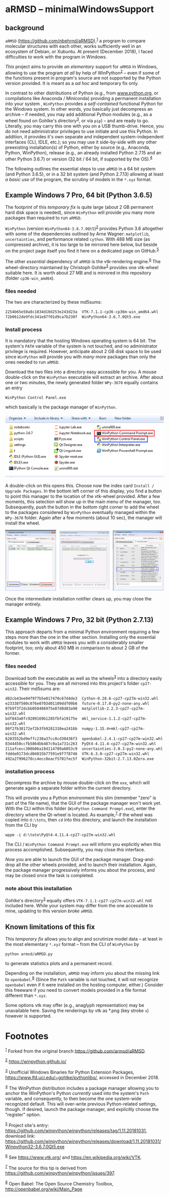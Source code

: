 

# aRMSD &#x2013; minimalWindowsSupport


## background

`aRMSD` (<https://github.com/nbehrnd/aRMSD>),<sup><a id="fnr.1" class="footref" href="#fn.1">1</a></sup> a program to
compare molecular structures with each other, works sufficiently
well in an ecosystem of Debian, or Xubuntu.  At present
(December 2018), I faced difficulties to work with the program in
Windows.

*This* project aims to provide *an elementary* support for `aRMSD`
in Windows, allowing to use the program *at all* by help of
WinPython<sup><a id="fnr.2" class="footref" href="#fn.2">2</a></sup> &#x2013; even if some of the functions present in
program's source are not supported by the Python version provided.
It is meant as a *ad hoc* and temporary fix only.  

In contrast to other distributions of Python (e.g., from
www.python.org, or compilations like Anaconda / Miniconda)
providing a permanent installation into your system , `WinPython`
provides a *self-contained* functional Python for the Windows
system.  In other words, you basically just decompress an archive
&#x2013; if needed, you may add additional Python modules (e.g., as a
wheel found on Gohlke's directory<sup><a id="fnr.3" class="footref" href="#fn.3">3</a></sup>, or via
`pip`) &#x2013; and are ready to go.  Literally, you may carry this one
with you on a USB thumb-drive.  Hence, you do not need
administrator privileges to use initiate and use this Python.  In
addition, it provides it's own separate and independent
system-independent interfaces (CLI, IDLE, etc.); so you may use it
side-by-side with any other preexisting installation(s) of Python,
either by source (e.g., Anaconda, Python, WinPython), release
(e.g., an already installed Python 2.7.15 and an other
Python 3.6.7) or version (32 bit / 64 bit, if supported by the
OS).<sup><a id="fnr.4" class="footref" href="#fn.4">4</a></sup>

The following outlines the essential steps to use `aRMSD` in a
64 bit system (and Python 3.6.5), or in a 32 bit system (and
Python 2.7.13) allowing at least *a basic use* of the program, the
scrutiny of models in the `*.xyz` format.


## Example Windows 7 Pro, 64 bit (Python 3.6.5)

The footprint of this *temporary fix* is quite large (about 2 GB
permanent hard disk space is needed), since `WinPython` will
provide you many more packages than required to run `aRMSD`.

`WinPython` (version `WinPython64-3.6.7.0Qt5`)<sup><a id="fnr.2.100" class="footref" href="#fn.2">2</a></sup>
provides Python 3.6 altogether with some of the dependencies
outlined by Arne Wagner: `matplotlib`, `uncertainties`, and
performance related `cython`.  With 488 MB size (as compressed
archive), it is too large to be mirrored here below, but beside on
the project page itself you find it here on a dedicated page on
GitHub.<sup><a id="fnr.5" class="footref" href="#fn.5">5</a></sup>

The other *essential* dependency of `aRMSD` is the vtk-rendering
engine.<sup><a id="fnr.6" class="footref" href="#fn.6">6</a></sup> The wheel-directory maintained by Christoph
Gohlke<sup><a id="fnr.3.100" class="footref" href="#fn.3">3</a></sup> provides one vtk-wheel suitable here.
It is worth about 27 MB and is mirrored in *this* repository
(folder `cp36-win_amd64`).


### files needed

The two are characterized by these md5sums:

    2254b65e50a8c1834d10d253e243d23a  VTK-7.1.1-cp36-cp36m-win_amd64.whl
    72b0612de9fdc341e87f01d9ca7b230f  WinPython64-3.6.7.0Qt5.exe


### Install process

It is mandatory that the hosting Windows operating system is
64 bit.  The system's `PATH` variable of the system is not
touched, and no administrator privilege is required.  However,
anticipate about 2 GB disk space to be used since `WinPython` will
provide you with *many* more packages than only the ones needed to
run `aRMSD`.

Download the two files into a directory easy accessible for you.
A mouse double-click on the `WinPython` executable will extract an
archive.  After about one or two minutes, the newly generated
folder `WPy-3670` equally contains an entry

    WinPython Control Panel.exe

which basically is the package manager of `WinPython`. 

![img](./docSources/WinPythonFolder.png "Automatically extracted folder by `WinPython`.  Note the entry about the package manager (Control Panel, blue rectangle), and the CLI (red rectangle).")

A double-click on this opens this.  Choose now the index card
`Install / Upgrade Packages`.  In the bottom left corner of this
display, you find a button to point this manager to the location
of the vtk-wheel provided.  After a few moments, this selection
will show up in the main menu of the manager, too.  Subsequently,
push the button in the bottom right corner to add the wheel to the
packages considered by `WinPython` eventually managed within the
`WPy-3670` folder.  Again after a few moments (about 10 sec), the
manager will install the wheel.

![img](./docSources/WinPythonInstallingProcess.png "Stages of the installation process.  Left figure:  the manager with a wheel already loaded (blue rectangle) *prior* to launch the installation (red rectangle) on the index card 'Install / upgrade packages'.  Middle figure:  processing the wheel-installation.  Right figure: confirmation of installation (index card 'Uninstall packages').")

Once the intermediate installation notifier clears up, you may close
the manager entirely.


## Example Windows 7 Pro, 32 bit (Python 2.7.13)

This approach departs from a minimal Python environment requiring a
few steps more than the one in the other section.  Installing only
the essential modules to work with `aRMSD` leaves you with a
considerably smaller footprint, too; only about 450 MB in
comparison to about 2 GB of the former.


### files needed

Download both the executable as well as the
wheels<sup><a id="fnr.3.100" class="footref" href="#fn.3">3</a></sup> into a directory easily accessible for
you.  They are all mirrored into this project's folder
`cp27-win32`.  Their md5sums are:

    d02cb43ee04f977b5e017470c67d4de3  Cython-0.28.6-cp27-cp27m-win32.whl
    e23338f500c076e0703d01109ddf09b6  future-0.17.0-py2-none-any.whl
    07b9f3f2dcbb050486975e87d8d83a98  matplotlib-2.2.3-cp27-cp27m-win32.whl
    bdf843a0fc9289169b1285fbfa19175e  mkl_service-1.1.2-cp27-cp27m-win32.whl
    80f2fb38172ef2b3fb9281310ea2416b  numpy-1.15.4+mkl-cp27-cp27m-win32.whl
    6203552bd9effc238a37cc0cd30436f3  openbabel-2.4.1-cp27-cp27m-win32.whl
    8344450ccfb5864bb487c9a1a731c263  PyQt4-4.11.4-cp27-cp27m-win32.whl
    211afcecc308b06a18d114789a6053c9  uncertainties-3.0.3-py2-none-any.whl
    fddde0173dcd04015b77591e9f778746  VTK-6.3.0-cp27-cp27m-win32.whl
    492a27996270cc4ecc0eacf5701fec5f  WinPython-32bit-2.7.13.0Zero.exe


### installation process

Decompress the archive by mouse double-click on the `exe`, which
will generate again a separate folder within the current
directory.

This will provide you a Python environment this slim (remember
"zero" is part of the file name), that the GUI of the package
manager won't work yet.  With the CLI within this folder
(`WinPython Command Prompt.exe`), enter the directory where the
Qt-wheel is located.  As example,<sup><a id="fnr.7" class="footref" href="#fn.7">7</a></sup> if the wheel was
copied into `d:\toto`, then `cd` into this directory, and launch
the installation from the CLI by

    wppm -i d:\toto\PyQt4-4.11.4-cp27-cp27m-win32.whl

The CLI / `WinPython Command Prompt.exe` will inform you
explicitly when this process accomplished.  Subsequently, you may
close *this* interface.

*Now* you are able to launch the GUI of the package manager. 
Drag-and-drop all the other wheels provided, and to launch their
installation.  Again, the package manager progressively informs you
about the process, and may be closed once the task is completed.


### note about this installation

Gohlke's directory<sup><a id="fnr.3.100" class="footref" href="#fn.3">3</a></sup> equally offers
`VTK-7.1.1-cp27-cp27m-win32.whl` not included here.  While your
system may differ from the one accessible to mine, updating to
this version *broke* `aRMSD`.


## Known limitations of this fix

This *temporary fix* allows you to align and scrutinize model data
&#x2013; at least in the most elementary `*.xyz` format &#x2013; from the CLI
of `WinPython` by

    python armsd/aRMSD.py

to generate statistics plots and a permanent record.

Depending on the installation, `aRMSD` may inform you about the
missing link to `openbabel`.<sup><a id="fnr.8" class="footref" href="#fn.8">8</a></sup> (Since the `Path`
variable is not touched, it will not recognize `openbabel` even if
it were installed on the hosting computer, either.)  Consider this
freeware if you need to convert models provided in a file format
different than `*.xyz`.

Some options vtk may offer (e.g., anaglyph representation) may be
unavailable here.  Saving the renderings by vtk as \*.png (key
stroke `s`) however is supported.


# Footnotes

<sup><a id="fn.1" href="#fnr.1">1</a></sup> Forked from the original branch <https://github.com/armsd/aRMSD>.

<sup><a id="fn.2" href="#fnr.2">2</a></sup> <https://winpython.github.io/>

<sup><a id="fn.3" href="#fnr.3">3</a></sup> Unofficial Windows Binaries for Python Extension
Packages, <https://www.lfd.uci.edu/~gohlke/pythonlibs/>, accessed in
December 2018.

<sup><a id="fn.4" href="#fnr.4">4</a></sup> The WinPython distribution includes a package
manager allowing you to anchor the WinPython's Python *currently* used
into the system's `Path` variable, and consequently, to then become
the one system-wide recognized default.  This will over-write previous
Python-related settings, though.  If desired, launch the package
manager, and explicitly choose the "register" option.

<sup><a id="fn.5" href="#fnr.5">5</a></sup> Project site's entry:
<https://github.com/winpython/winpython/releases/tag/1.11.20181031>,
download link:
<https://github.com/winpython/winpython/releases/download/1.11.20181031/Winpython32-3.6.7.0Qt5.exe>

<sup><a id="fn.6" href="#fnr.6">6</a></sup> See <https://www.vtk.org/> and
<https://en.wikipedia.org/wiki/VTK>.

<sup><a id="fn.7" href="#fnr.7">7</a></sup> The source for this tip is derived from
<https://github.com/winpython/winpython/issues/397>.

<sup><a id="fn.8" href="#fnr.8">8</a></sup> Open Babel: The Open Source Chemistry Toolbox, <http://openbabel.org/wiki/Main_Page>
